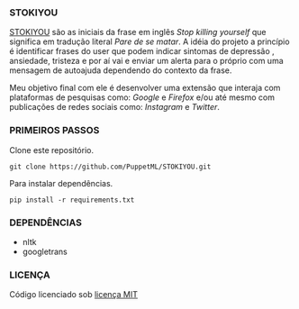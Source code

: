 ### STOKIYOU

[STOKIYOU](https://github.com/PuppetML/STOKIYOU/) são as iniciais da frase em inglês *Stop killing yourself* que significa em tradução literal *Pare de se matar*. A idéia do projeto a princípio é identificar frases do user que podem indicar sintomas de depressão , ansiedade, tristeza e por aí vai e enviar um alerta para  o próprio com uma mensagem de autoajuda dependendo do contexto da frase. 

Meu objetivo final com ele é desenvolver uma extensão que interaja com plataformas de pesquisas como: *Google* e *Firefox* e/ou até mesmo com publicações de redes sociais como: *Instagram* e *Twitter*.

### PRIMEIROS PASSOS

Clone este repositório.

```
git clone https://github.com/PuppetML/STOKIYOU.git
```

Para instalar dependências.

```
pip install -r requirements.txt
```

### DEPENDÊNCIAS

- nltk
- googletrans

### LICENÇA

<p>Código licenciado sob <a href='https://github.com/PuppetML/STOKIYOU/blob/main/LICENSE'>licença MIT</a></p>